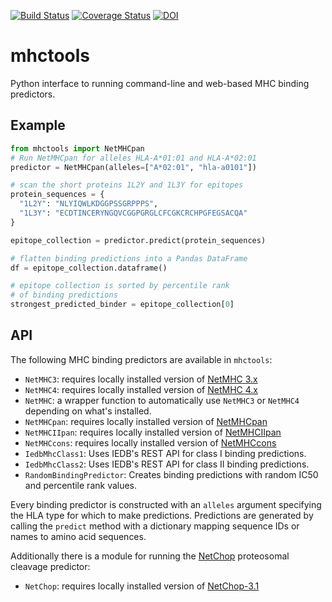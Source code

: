 [![Build Status](https://travis-ci.org/hammerlab/mhctools.svg?branch=master)](https://travis-ci.org/hammerlab/mhctools) [![Coverage Status](https://coveralls.io/repos/hammerlab/mhctools/badge.svg?branch=master)](https://coveralls.io/r/hammerlab/mhctools?branch=master) [![DOI](https://zenodo.org/badge/18834/hammerlab/mhctools.svg)](https://zenodo.org/badge/latestdoi/18834/hammerlab/mhctools)

# mhctools
Python interface to running command-line and web-based MHC binding predictors.

## Example

```python
from mhctools import NetMHCpan
# Run NetMHCpan for alleles HLA-A*01:01 and HLA-A*02:01
predictor = NetMHCpan(alleles=["A*02:01", "hla-a0101"])

# scan the short proteins 1L2Y and 1L3Y for epitopes
protein_sequences = {
  "1L2Y": "NLYIQWLKDGGPSSGRPPPS",
  "1L3Y": "ECDTINCERYNGQVCGGPGRGLCFCGKCRCHPGFEGSACQA"
}

epitope_collection = predictor.predict(protein_sequences)

# flatten binding predictions into a Pandas DataFrame
df = epitope_collection.dataframe()

# epitope collection is sorted by percentile rank
# of binding predictions
strongest_predicted_binder = epitope_collection[0]
```
## API

The following MHC binding predictors are available in `mhctools`:
* `NetMHC3`: requires locally installed version of [NetMHC 3.x](http://www.cbs.dtu.dk/services/NetMHC-3.4/)
* `NetMHC4`: requires locally installed version of [NetMHC 4.x](http://www.cbs.dtu.dk/services/NetMHC/)
* `NetMHC`: a wrapper function to automatically use `NetMHC3` or `NetMHC4` depending on what's installed.
* `NetMHCpan`: requires locally installed version of [NetMHCpan](http://www.cbs.dtu.dk/services/NetMHCpan/)
* `NetMHCIIpan`: requires locally installed version of [NetMHCIIpan](http://www.cbs.dtu.dk/services/NetMHCIIpan/)
* `NetMHCcons`: requires locally installed version of [NetMHCcons](http://www.cbs.dtu.dk/services/NetMHCcons/)
* `IedbMhcClass1`: Uses IEDB's REST API for class I binding predictions.
* `IedbMhcClass2`: Uses IEDB's REST API for class II binding predictions.
* `RandomBindingPredictor`: Creates binding predictions with random IC50 and percentile rank values.

Every binding predictor is constructed with an `alleles` argument specifying the HLA type for which to make predictions. Predictions are generated by calling the `predict` method with a dictionary mapping sequence IDs or names to amino acid sequences.

Additionally there is a module for running the [NetChop](http://www.cbs.dtu.dk/services/NetChop) proteosomal cleavage predictor:
* `NetChop`: requires locally installed version of [NetChop-3.1](http://www.cbs.dtu.dk/services/NetChop/)
